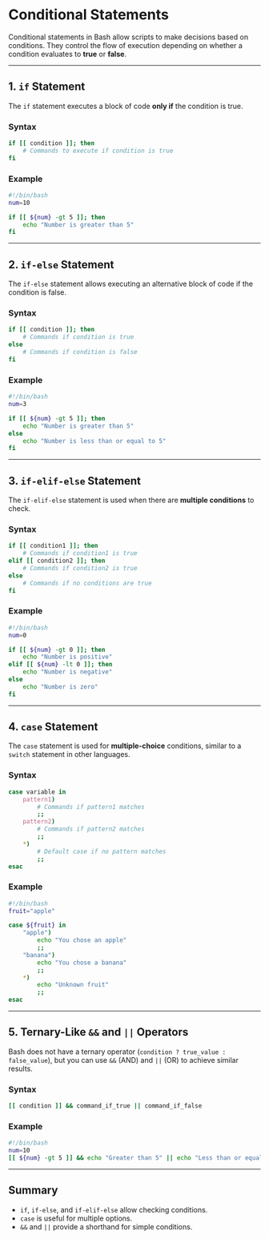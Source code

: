 # Conditional Statements

Conditional statements in Bash allow scripts to make decisions based on conditions. They control the flow of execution depending on whether a condition evaluates to **true** or **false**.

---

## 1. `if` Statement
The `if` statement executes a block of code **only if** the condition is true.

### Syntax
```bash
if [[ condition ]]; then
    # Commands to execute if condition is true
fi
```

### Example
```bash
#!/bin/bash
num=10

if [[ ${num} -gt 5 ]]; then
    echo "Number is greater than 5"
fi
```

---

## 2. `if-else` Statement
The `if-else` statement allows executing an alternative block of code if the condition is false.

### Syntax
```bash
if [[ condition ]]; then
    # Commands if condition is true
else
    # Commands if condition is false
fi
```

### Example
```bash
#!/bin/bash
num=3

if [[ ${num} -gt 5 ]]; then
    echo "Number is greater than 5"
else
    echo "Number is less than or equal to 5"
fi
```

---

## 3. `if-elif-else` Statement
The `if-elif-else` statement is used when there are **multiple conditions** to check.

### Syntax
```bash
if [[ condition1 ]]; then
    # Commands if condition1 is true
elif [[ condition2 ]]; then
    # Commands if condition2 is true
else
    # Commands if no conditions are true
fi
```

### Example
```bash
#!/bin/bash
num=0

if [[ ${num} -gt 0 ]]; then
    echo "Number is positive"
elif [[ ${num} -lt 0 ]]; then
    echo "Number is negative"
else
    echo "Number is zero"
fi
```

---

## 4. `case` Statement
The `case` statement is used for **multiple-choice** conditions, similar to a `switch` statement in other languages.

### Syntax
```bash
case variable in
    pattern1)
        # Commands if pattern1 matches
        ;;
    pattern2)
        # Commands if pattern2 matches
        ;;
    *)
        # Default case if no pattern matches
        ;;
esac
```

### Example
```bash
#!/bin/bash
fruit="apple"

case ${fruit} in
    "apple")
        echo "You chose an apple"
        ;;
    "banana")
        echo "You chose a banana"
        ;;
    *)
        echo "Unknown fruit"
        ;;
esac
```

---

## 5. Ternary-Like `&&` and `||` Operators
Bash does not have a ternary operator (`condition ? true_value : false_value`), but you can use `&&` (AND) and `||` (OR) to achieve similar results.

### Syntax
```bash
[[ condition ]] && command_if_true || command_if_false
```

### Example
```bash
#!/bin/bash
num=10
[[ ${num} -gt 5 ]] && echo "Greater than 5" || echo "Less than or equal to 5"
```

---

## Summary
- `if`, `if-else`, and `if-elif-else` allow checking conditions.
- `case` is useful for multiple options.
- `&&` and `||` provide a shorthand for simple conditions.

